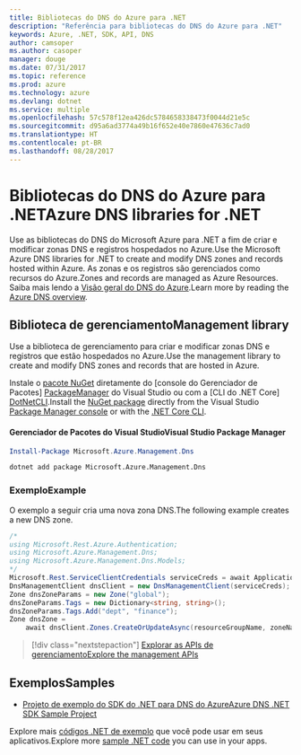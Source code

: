```yaml
---
title: Bibliotecas do DNS do Azure para .NET
description: "Referência para bibliotecas do DNS do Azure para .NET"
keywords: Azure, .NET, SDK, API, DNS
author: camsoper
ms.author: casoper
manager: douge
ms.date: 07/31/2017
ms.topic: reference
ms.prod: azure
ms.technology: azure
ms.devlang: dotnet
ms.service: multiple
ms.openlocfilehash: 57c578f12ea426dc5784658338473f0044d21e5c
ms.sourcegitcommit: d95a6ad3774a49b16f652e40e7860e47636c7ad0
ms.translationtype: HT
ms.contentlocale: pt-BR
ms.lasthandoff: 08/28/2017
---
```

# <a name="azure-dns-libraries-for-net"></a><span data-ttu-id="26486-104">Bibliotecas do DNS do Azure para .NET</span><span class="sxs-lookup"><span data-stu-id="26486-104">Azure DNS libraries for .NET</span></span>

<span data-ttu-id="26486-105">Use as bibliotecas do DNS do Microsoft Azure para .NET a fim de criar e modificar zonas DNS e registros hospedados no Azure.</span><span class="sxs-lookup"><span data-stu-id="26486-105">Use the Microsoft Azure DNS libraries for .NET to create and modify DNS zones and records hosted within Azure.</span></span> <span data-ttu-id="26486-106">As zonas e os registros são gerenciados como recursos do Azure.</span><span class="sxs-lookup"><span data-stu-id="26486-106">Zones and records are managed as Azure Resources.</span></span> <span data-ttu-id="26486-107">Saiba mais lendo a [Visão geral do DNS do Azure](/azure/dns/dns-overview).</span><span class="sxs-lookup"><span data-stu-id="26486-107">Learn more by reading the [Azure DNS overview](/azure/dns/dns-overview).</span></span>

## <a name="management-library"></a><span data-ttu-id="26486-108">Biblioteca de gerenciamento</span><span class="sxs-lookup"><span data-stu-id="26486-108">Management library</span></span>

<span data-ttu-id="26486-109">Use a biblioteca de gerenciamento para criar e modificar zonas DNS e registros que estão hospedados no Azure.</span><span class="sxs-lookup"><span data-stu-id="26486-109">Use the management library to create and modify DNS zones and records that are hosted in Azure.</span></span>

<span data-ttu-id="26486-110">Instale o [pacote NuGet](https://www.nuget.org/packages/Microsoft.Azure.Management.Dns) diretamente do [console do Gerenciador de Pacotes] [ PackageManager] do Visual Studio ou com a [CLI do .NET Core] [DotNetCLI].</span><span class="sxs-lookup"><span data-stu-id="26486-110">Install the [NuGet package](https://www.nuget.org/packages/Microsoft.Azure.Management.Dns) directly from the Visual Studio [Package Manager console][PackageManager] or with the [.NET Core CLI][DotNetCLI].</span></span>

#### <a name="visual-studio-package-manager"></a><span data-ttu-id="26486-111">Gerenciador de Pacotes do Visual Studio</span><span class="sxs-lookup"><span data-stu-id="26486-111">Visual Studio Package Manager</span></span>

```powershell
Install-Package Microsoft.Azure.Management.Dns
```

```bash
dotnet add package Microsoft.Azure.Management.Dns
```

### <a name="example"></a><span data-ttu-id="26486-112">Exemplo</span><span class="sxs-lookup"><span data-stu-id="26486-112">Example</span></span>

<span data-ttu-id="26486-113">O exemplo a seguir cria uma nova zona DNS.</span><span class="sxs-lookup"><span data-stu-id="26486-113">The following example creates a new DNS zone.</span></span>

```csharp
/*
using Microsoft.Rest.Azure.Authentication;
using Microsoft.Azure.Management.Dns;
using Microsoft.Azure.Management.Dns.Models;
*/
Microsoft.Rest.ServiceClientCredentials serviceCreds = await ApplicationTokenProvider.LoginSilentAsync(tenantId, clientId, secret);
DnsManagementClient dnsClient = new DnsManagementClient(serviceCreds);            
Zone dnsZoneParams = new Zone("global");
dnsZoneParams.Tags = new Dictionary<string, string>();
dnsZoneParams.Tags.Add("dept", "finance");
Zone dnsZone =
    await dnsClient.Zones.CreateOrUpdateAsync(resourceGroupName, zoneName, dnsZoneParams, null, "*");
```

> [!div class="nextstepaction"]
> [<span data-ttu-id="26486-114">Explorar as APIs de gerenciamento</span><span class="sxs-lookup"><span data-stu-id="26486-114">Explore the management APIs</span></span>](/dotnet/api/overview/azure/dns/management)

## <a name="samples"></a><span data-ttu-id="26486-115">Exemplos</span><span class="sxs-lookup"><span data-stu-id="26486-115">Samples</span></span>

* [<span data-ttu-id="26486-116">Projeto de exemplo do SDK do .NET para DNS do Azure</span><span class="sxs-lookup"><span data-stu-id="26486-116">Azure DNS .NET SDK Sample Project</span></span>](https://www.microsoft.com/download/details.aspx?id=47268)

<span data-ttu-id="26486-117">Explore mais [códigos .NET de exemplo](https://azure.microsoft.com/resources/samples/?platform=dotnet) que você pode usar em seus aplicativos.</span><span class="sxs-lookup"><span data-stu-id="26486-117">Explore more [sample .NET code](https://azure.microsoft.com/resources/samples/?platform=dotnet) you can use in your apps.</span></span>

[PackageManager]: https://docs.microsoft.com/nuget/tools/package-manager-console
[DotNetCLI]: https://docs.microsoft.com/dotnet/core/tools/dotnet-add-package
